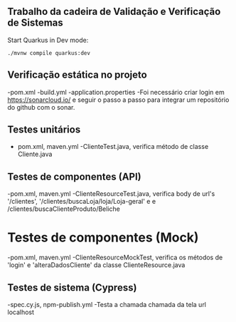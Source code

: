 ## Trabalho da cadeira de Validação e Verificação de Sistemas

Start Quarkus in Dev mode:
```shell script
./mvnw compile quarkus:dev
```

## Verificação estática no projeto
-pom.xml
-build.yml
-application.properties
-Foi necessário criar login em https://sonarcloud.io/ e seguir o passo a passo para integrar um repositório do github com o sonar.

## Testes unitários
- pom.xml, maven.yml
-ClienteTest.java, verifica método de classe Cliente.java

## Testes de componentes (API)
-pom.xml, maven.yml
-ClienteResourceTest.java, verifica body de url's '/clientes', '/clientes/buscaLoja/loja/Loja-geral' e e /clientes/buscaClienteProduto/Beliche

# Testes de componentes (Mock)
-pom.xml, maven.yml
-ClienteResourceMockTest, verifica os métodos de 'login' e 'alteraDadosCliente' da classe ClienteResource.java 

## Testes de sistema (Cypress)
-spec.cy.js, npm-publish.yml
-Testa a chamada chamada da tela url localhost

